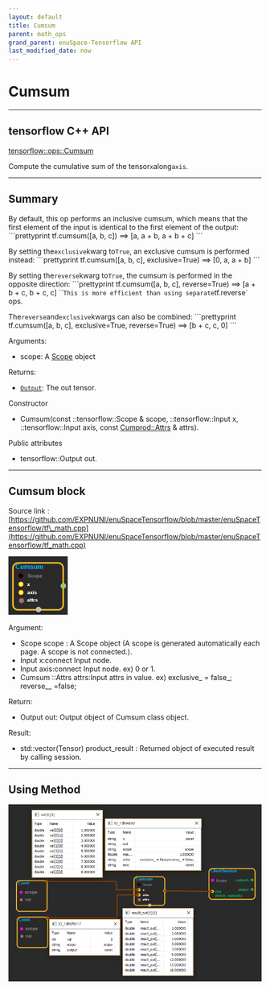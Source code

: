 ```yaml
--- 
layout: default 
title: Cumsum 
parent: math_ops 
grand_parent: enuSpace-Tensorflow API 
last_modified_date: now 
--- 
```


# Cumsum

---

## tensorflow C++ API

[tensorflow::ops::Cumsum](https://www.tensorflow.org/api_docs/cc/class/tensorflow/ops/cumsum)

Compute the cumulative sum of the tensor`x`along`axis`.

---

## Summary

By default, this op performs an inclusive cumsum, which means that the first element of the input is identical to the first element of the output: \`\`\`prettyprint tf.cumsum\(\[a, b, c\]\) ==&gt; \[a, a + b, a + b + c\] \`\`\`

By setting the`exclusive`kwarg to`True`, an exclusive cumsum is performed instead: \`\`\`prettyprint tf.cumsum\(\[a, b, c\], exclusive=True\) ==&gt; \[0, a, a + b\] \`\`\`

By setting the`reverse`kwarg to`True`, the cumsum is performed in the opposite direction: \`\`\`prettyprint tf.cumsum\(\[a, b, c\], reverse=True\) ==&gt; \[a + b + c, b + c, c\] \`\``This is more efficient than using separate`tf.reverse\` ops.

The`reverse`and`exclusive`kwargs can also be combined: \`\`\`prettyprint tf.cumsum\(\[a, b, c\], exclusive=True, reverse=True\) ==&gt; \[b + c, c, 0\] \`\`\`

Arguments:

* scope: A [Scope](https://www.tensorflow.org/api_docs/cc/class/tensorflow/scope.html#classtensorflow_1_1_scope) object

Returns:

* [`Output`](https://www.tensorflow.org/api_docs/cc/class/tensorflow/output.html#classtensorflow_1_1_output): The out tensor.

Constructor

* Cumsum\(const ::tensorflow::Scope & scope, ::tensorflow::Input x, ::tensorflow::Input axis, const
  [Cumprod::Attrs](https://www.tensorflow.org/api_docs/cc/struct/tensorflow/ops/cumprod/attrs.html#structtensorflow_1_1ops_1_1_cumprod_1_1_attrs) & attrs\).

Public attributes

* tensorflow::Output out.

---

## Cumsum block

Source link : [https://github.com/EXPNUNI/enuSpaceTensorflow/blob/master/enuSpaceTensorflow/tf\_math.cpp](https://github.com/EXPNUNI/enuSpaceTensorflow/blob/master/enuSpaceTensorflow/tf_math.cpp)

![](./assets/math_Cumsum_Symbol.png)

Argument:

* Scope scope : A Scope object \(A scope is generated automatically each page. A scope is not connected.\).
* Input x:connect  Input node.
* Input axis:connect  Input node. ex\) 0 or 1.
* Cumsum ::Attrs attrs:Input attrs  in value. ex\) exclusive\_ = false_; reverse\__ =false;

Return:

* Output out: Output object of Cumsum class object.

Result:

* std::vector\(Tensor\) product\_result : Returned object of executed result by calling session.

---

## Using Method

![](./assets/math_Cumsum_Method.png)

